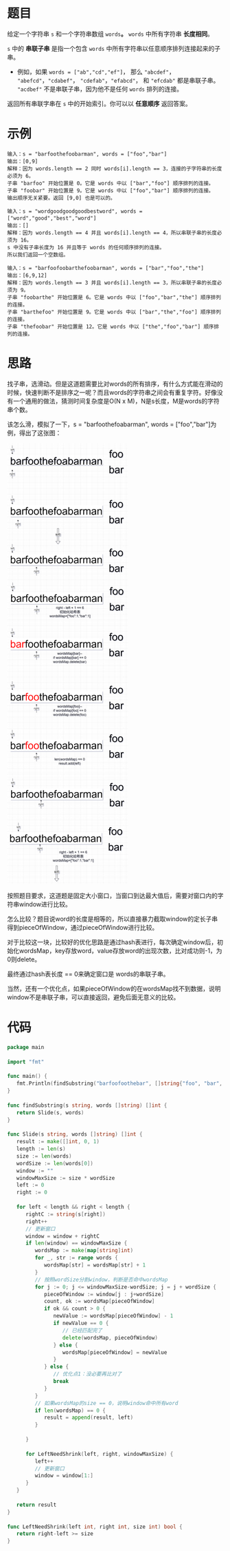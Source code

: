 # 题目

给定一个字符串 `s` 和一个字符串数组 `words`**。** `words` 中所有字符串 **长度相同**。

 `s` 中的 **串联子串** 是指一个包含 `words` 中所有字符串以任意顺序排列连接起来的子串。

- 例如，如果 `words = ["ab","cd","ef"]`， 那么 `"abcdef"`， `"abefcd"`，`"cdabef"`， `"cdefab"`，`"efabcd"`， 和 `"efcdab"` 都是串联子串。 `"acdbef"` 不是串联子串，因为他不是任何 `words` 排列的连接。

返回所有串联字串在 `s` 中的开始索引。你可以以 **任意顺序** 返回答案。

# 示例

```
输入：s = "barfoothefoobarman", words = ["foo","bar"]
输出：[0,9]
解释：因为 words.length == 2 同时 words[i].length == 3，连接的子字符串的长度必须为 6。
子串 "barfoo" 开始位置是 0。它是 words 中以 ["bar","foo"] 顺序排列的连接。
子串 "foobar" 开始位置是 9。它是 words 中以 ["foo","bar"] 顺序排列的连接。
输出顺序无关紧要。返回 [9,0] 也是可以的。
```

```
输入：s = "wordgoodgoodgoodbestword", words = ["word","good","best","word"]
输出：[]
解释：因为 words.length == 4 并且 words[i].length == 4，所以串联子串的长度必须为 16。
s 中没有子串长度为 16 并且等于 words 的任何顺序排列的连接。
所以我们返回一个空数组。
```

```
输入：s = "barfoofoobarthefoobarman", words = ["bar","foo","the"]
输出：[6,9,12]
解释：因为 words.length == 3 并且 words[i].length == 3，所以串联子串的长度必须为 9。
子串 "foobarthe" 开始位置是 6。它是 words 中以 ["foo","bar","the"] 顺序排列的连接。
子串 "barthefoo" 开始位置是 9。它是 words 中以 ["bar","the","foo"] 顺序排列的连接。
子串 "thefoobar" 开始位置是 12。它是 words 中以 ["the","foo","bar"] 顺序排列的连接。
```

# 思路

找子串，选滑动。但是这道题需要比对words的所有排序，有什么方式能在滑动的时候，快速判断不是排序之一呢？而且words的字符串之间会有重复字符。好像没有一个通用的做法，猜测时间复杂度是O(N x M)，N是s长度，M是words的字符串个数。

该怎么滑，模拟了一下，s = "barfoothefoabarman", words = ["foo","bar"]为例，得出了这张图：

![01](思路.assets/01.png)

按照题目要求，这道题是固定大小窗口，当窗口到达最大值后，需要对窗口内的字符串window进行比较。

怎么比较？题目说word的长度是相等的，所以直接暴力截取window的定长子串得到pieceOfWindow，通过pieceOfWindow进行比较。

对于比较这一块，比较好的优化思路是通过hash表进行，每次确定window后，初始化wordsMap，key存放word，value存放word的出现次数，比对成功则-1，为0则delete。

最终通过hash表长度 == 0来确定窗口是 words的串联子串。

当然，还有一个优化点，如果pieceOfWindow的在wordsMap找不到数据，说明window不是串联子串，可以直接返回，避免后面无意义的比较。

# 代码

```go
package main

import "fmt"

func main() {
   fmt.Println(findSubstring("barfoofoothebar", []string{"foo", "bar", "the"}))
}

func findSubstring(s string, words []string) []int {
   return Slide(s, words)
}

func Slide(s string, words []string) []int {
   result := make([]int, 0, 1)
   length := len(s)
   size := len(words)
   wordSize := len(words[0])
   window := ""
   windowMaxSize := size * wordSize
   left := 0
   right := 0

   for left < length && right < length {
      rightC := string(s[right])
      right++
      // 更新窗口
      window = window + rightC
      if len(window) == windowMaxSize {
         wordsMap := make(map[string]int)
         for _, str := range words {
            wordsMap[str] = wordsMap[str] + 1
         }
         // 按照wordSize分割window，判断是否命中wordsMap
         for j := 0; j <= windowMaxSize-wordSize; j = j + wordSize {
            pieceOfWindow := window[j : j+wordSize]
            count, ok := wordsMap[pieceOfWindow]
            if ok && count > 0 {
               newValue := wordsMap[pieceOfWindow] - 1
               if newValue == 0 {
                  // 已经匹配完了
                  delete(wordsMap, pieceOfWindow)
               } else {
                  wordsMap[pieceOfWindow] = newValue
               }
            } else {
               // 优化点1：没必要再比对了
               break
            }
         }
         // 如果wordsMap的size == 0，说明window命中所有word
         if len(wordsMap) == 0 {
            result = append(result, left)
         }

      }

      for LeftNeedShrink(left, right, windowMaxSize) {
         left++
         // 更新窗口
         window = window[1:]
      }
   }

   return result
}

func LeftNeedShrink(left int, right int, size int) bool {
   return right-left >= size
}
```